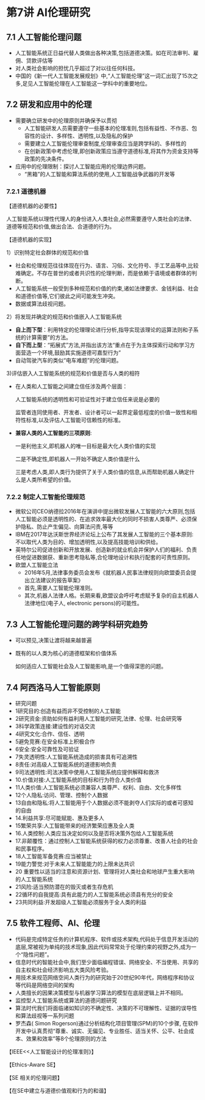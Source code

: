 # 第7讲 AI伦理研究

## 7.1 人工智能伦理问题

- 人工智能系统正日益代替人类做出各种决策,包括道德决策。如在司法审判、雇佣、贷款评估等
- 对人类社会影响的担忧几乎超过了对以往任何科技。
- 中国的《新一代人工智能发展规划》中,“人工智能伦理”这一词汇出现了15次之多,足见人工智能伦理在人工智能这一学科中的重要地位。

## 7.2 研发和应用中的伦理

- 需要确立研发中的伦理原则并确保予以贯彻
  - 人工智能研发人员需要遵守一些基本的伦理准则,包括有益性、不作恶、包容性的设计、多样性、透明性,以及隐私的保护
  - 需要建立人工智能伦理审查制度,伦理审查应当是跨学科的、多样性的
  - 在创新政策中考虑伦理,即创新政策应当遵守道德标准,将其作为资金支持等政策的先决条件。
- 应用中的伦理限制：探讨人工智能应用的伦理边界问题。
  - “黑箱”的人工智能和算法系统的使用,人工智能战争武器的开发等

### 7.2.1 道德机器

【道德机器的必要性】

人工智能系统以理性代理人的身份进入人类社会,必然需要遵守人类社会的法律、道德等规范和价值,做出合法、合道德的行为。

【道德机器的实现】

1）识别特定社会群体的规范和价值

- 社会和伦理规范往往体现在行为、语言、习俗、文化符号、手工艺品等中,比较难确定。不存在普世的或者共识性的伦理判断，而是依赖于语境或者群体的判断。
- 人工智能系统一般受到多种规范和价值的约束,诸如法律要求、金钱利益、社会和道德价值等,它们彼此之间可能发生冲突。
- 数据或算法歧视问题。

2）将发现并确定的规范和价值嵌入人工智能系统

- **自上而下型**：利用特定的伦理理论进行分析,指导实现该理论的运算法则和子系统的计算需要”的方法。
- **自下而上型**：“拓展式”方法,并指出该方法“重点在于为主体探索行动和学习方面营造一个环境,鼓励其实施道德可嘉型行为”
- 自动驾驶汽车的类似“电车难题”的伦理问题。

3)评估嵌入人工智能系统的规范和价值是否与人类的相符

- 在人类和人工智能之间建立信任涉及两个层面：

  人工智能系统的透明性和可验证性对于建立信任来说是必要的

  监管者连同使用者、开发者、设计者可以一起界定最低程度的价值一致性和相符性标准,以及评估人工智能可信赖性的标准。

- **兼容人类的人工智能的三项原则**:

  一是利他主义,即机器人的唯一目标是最大化人类价值的实现

  二是不确定性,即机器人一开始不确定人类价值是什么

  三是考虑人类,即人类行为提供了关于人类价值的信息,从而帮助机器人确定什么是人类所希望的价值。

### 7.2.2 制定人工智能伦理规范

- 微软公司CEO纳德拉2016年在演讲中提出微软发展人工智能的六大原则,包括人工智能必须是透明性的、在追求效率最大化的同时不损害人类尊严、必须保护隐私、防止产生偏见、向算法问责,等等
- IBM在2017年达沃斯世界经济论坛上公布了其发展人工智能的三个基本原则:不以取代人类为目的、增加透明性,以及提高技能培训和供给。
- 英特尔公司促进创新和开放发展、创造新的就业机会并保护人们的福利、负责任地促进数据获、重新思考隐私等,合伦理地设计和执行配套的可责性原则。
- 欧盟人工智能立法
  - 2016年5月,法律事务委员会发布《就机器人民事法律规则向欧盟委员会提出立法建议的报告草案》
  - 首先,需要人工智能伦理准则。
  - 其次,机器人法律人格。长期来看,欧盟议会呼吁考虑赋予复杂的自主机器人法律地位(电子人, electronic persons)的可能性。

## 7.3 人工智能伦理问题的跨学科研究趋势

- 可以预见,决策让渡将越来越普遍

- 既有的以人类为核心的道德框架和价值体系

  如何适应人工智能社会及人工智能影响,是一个值得深思的问题。

## 7.4 阿西洛马人工智能原则

- 研究问题
- 1研究目的:创造有益而非不受控制的人工智能
- 2研究资金:资助如何有益利用人工智能的研究,法律、伦理、社会研究等
- 3科学政策连接:建设性的对话交流
- 4研究文化:合作、信任、透明
- 5避免竞赛:在安全标准上积极合作
- 6安全:安全可靠性及可验证
- 7失灵透明性:人工智能系统造成的损害具有可追溯性
- 8责任:对高级人工智能系统的道德影响负责
- 9司法透明性:司法决策中使用人工智能系统应提供解释和救济
- 10.价值对接:人工智能系统的目标和行为符合人类价值
- 11人类价值:人工智能系统必须兼容人类尊严、权利、自由、文化多样性
- 12个人隐私:访问、管理、控制个人数据
- 13自由和隐私:将人工智能用于个人数据必须不能剥夺人们实际的或者可感知的自由
- 14.利益共享:尽可能赋能、惠及更多人
- 15繁荣共享:人工智能带来的经济繁荣应惠及全人类
- 16.人类控制:人类应当决定如何以及是否将决策外包给人工智能系统
- 17.非颠覆性：通过控制人工智能系统获得的权力必须尊重、改善人社会的社会和民事程序。
- 18人工智能军备竞赛:应当被禁止
- 19能力警觉:对于未来人工智能能力的上限未达共识
- 20 重要性以适当的注意和资源计划、管理将对人类社会和地球产生重大影响的人工智能系统
- 21风险:适当预防潜在的毁灭或者生存危机
- 22循环的自我提高:具有此能力的人工智能系统必须县有充分的安全
- 23共同利益:开发超级人工智能必须服务于全人类的利益

## 7.5 软件工程师、AI、伦理

- 代码是完成特定任务的计算机程序、软件或技术架构,代码处于信息开发活动的底层,常被视为单纯的技术现象,因此代码常常处于伦理约束的视野之外,成为一个“隐性问题”。
- 信息时代的智能社会中,我们至少面临编程错误、网络安全、不当使用、共享的自主权和社会经济影响五大类风险考验。
- 用技术来规范网络空间人类行为的研究始于20世纪90年代，网络程序和协议等代码是网络空间的架构
- 人类擅长的因果决策模型与机器学习算法的模型在底层逻辑上并不相同。
- 监控型人工智能系统或算法的道德问题研究
- 算法时代我们将面临诸如知识的不确定性、决策的不可理解性、证据的误导性和算法歧视等一系列问题
- 罗杰森( Simon Rogerson)通过分析结构化项目管理(SPM)的10个步骤, 在软件开发中认真贯彻“尊重、诚实、无偏见、专业胜任、适当关怀、公平、社会成本、效果和效率”等8个伦理原则的方法

【IEEE<<人工智能设计的伦理准则》】

【Ethics\-Aware SE】

【SE 相关的伦理问题】

【在SE中建立与道德价值观和行为的和谐】



